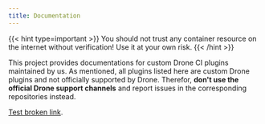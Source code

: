 ```yaml
---
title: Documentation
---
```


{{< hint type=important >}}
You should not trust any container resource on the internet without verification! Use it at your own risk.
{{< /hint >}}

This project provides documentations for custom Drone CI plugins maintained by us. As mentioned, all plugins listed here are custom Drone plugins and not officially supported by Drone. Therefor, **don't use the official Drone support channels** and report issues in the corresponding repositories instead.

[Test broken link](http://localhost:91234).
